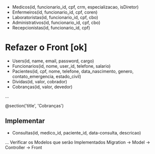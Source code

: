 * Medicos(id, funcionario_id, cpf, crm, especializacao, isDiretor)
* Enfermeiros(id, funcionario_id, cpf, coren)
* Laboratoristas(id, funcionario_id, cpf, cbo)
* Administrativos(id, funcionario_id, cpf, cbo)
* Recepcionistas(id, funcionario_id, cpf)

# Refazer o Front [ok]
 * Users(id, name, email, password, cargo)
 * Funcionarios(id, nome, user_id, telefone, salario)
 * Pacientes(id, cpf, nome, telefone, data_nascimento, genero, contato_emergencia, estado_civil) 
 * Dividas(id, valor, cobrador)
 * Cobranças(id, valor, devedor)

...

@section('title', 'Cobranças')

## Implementar
* Consultas(id, medico_id, paciente_id, data-consulta, descricao)

... 
Verificar os Modelos que serão Implementados
Migration -> Model -> Controller -> Front

